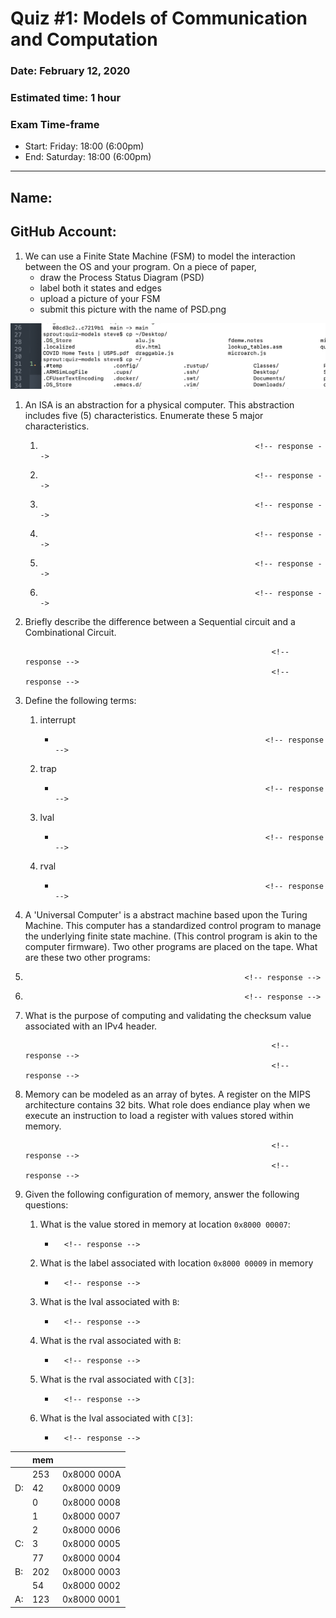 # Quiz #1: Models of Communication and Computation
### Date: February 12, 2020
### Estimated time: 1 hour
### Exam Time-frame
* Start: Friday: 18:00 (6:00pm)
* End: Saturday: 18:00 (6:00pm)

---
## Name:                                                  <!-- answer -->
## GitHub Account:                                        <!-- answer -->


1. We can use a Finite State Machine (FSM) to model the interaction between the OS and your program.
On a piece of paper, 
   - draw the Process Status Diagram (PSD)
   - label both it states and edges
   - upload a picture of your FSM
   - submit this picture with the name of PSD.png
  
  ![Process Status Diagram](PSD.png)


1. An ISA is an abstraction for a physical computer.  This abstraction includes five (5) characteristics.  Enumerate these 5 major characteristics.
   1.                                                     <!-- response -->
   1.                                                     <!-- response -->
   1.                                                     <!-- response -->
   1.                                                     <!-- response -->
   1.                                                     <!-- response -->
   1.                                                     <!-- response -->

1. Briefly describe the difference between a Sequential circuit and a Combinational Circuit.
   ```
                                                          <!-- response -->
                                                          <!-- response -->
   ```

   <!-- You may add additional lines in your answer.  Make sure you place the response tag on each of these lines. -->


1. Define the following terms:
   1. interrupt
      -                                                    <!-- response -->
   1. trap
      -                                                    <!-- response -->
   1. lval
      -                                                    <!-- response -->
   1. rval
      -                                                    <!-- response -->


1. A 'Universal Computer' is a abstract machine based upon the Turing Machine.  This computer has a standardized control program to manage the underlying finite state machine. (This control program is akin to the computer firmware).  Two other programs are placed on the tape.  What are these two other programs:
  1.                                                      <!-- response -->
  1.                                                      <!-- response -->


1. What is the purpose of computing and validating the checksum value associated with an IPv4 header.
   ```
                                                          <!-- response -->
                                                          <!-- response -->
   ```


1. Memory can be modeled as an array of bytes.  A register on the MIPS architecture contains 32 bits.  What role does endiance play when we execute an instruction to load a register with values stored within memory.
   ```
                                                          <!-- response -->
                                                          <!-- response -->
   ```

1. Given the following configuration of memory, answer the following questions:
   1. What is the value stored in memory at location `0x8000 00007`: 
      -       <!-- response -->
   1. What is the label associated with location `0x8000 00009` in memory
      -       <!-- response -->
   1. What is the lval associated with `B`:  
      -       <!-- response -->
   1. What is the rval associated with `B`:
      -       <!-- response -->
   1. What is the rval associated with `C[3]`:
      -       <!-- response -->
   1. What is the lval associated with `C[3]`:
      -       <!-- response -->

|   | mem|            |
|---|---|-------------|
|     | 253 |  0x8000 000A |
| D:  |  42 |  0x8000 0009 |
|     |   0 |  0x8000 0008 |
|     |   1 |  0x8000 0007 |
|     |   2 |  0x8000 0006 |
| C:  |   3 |  0x8000 0005 |
|     |  77 |  0x8000 0004 |
| B:  | 202 |  0x8000 0003 |
|     |  54 |  0x8000 0002 |
| A:  | 123 |  0x8000 0001 |



